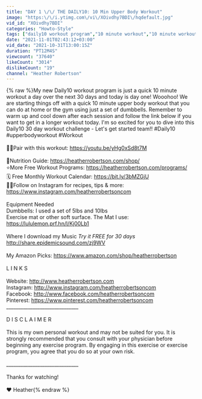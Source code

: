 ```yaml
---
title: "DAY 1 \/\/ THE DAILY10: 10 Min Upper Body Workout"
image: "https:\/\/i.ytimg.com\/vi\/XOivdhy7BDI\/hqdefault.jpg"
vid_id: "XOivdhy7BDI"
categories: "Howto-Style"
tags: ["daily10 workout program","10 minute workout","10 minute workout a day"]
date: "2021-11-01T02:43:12+03:00"
vid_date: "2021-10-31T13:00:15Z"
duration: "PT12M4S"
viewcount: "37640"
likeCount: "3014"
dislikeCount: "19"
channel: "Heather Robertson"
---
```

{% raw %}My new Daily10 workout program is just a quick 10 minute workout a day over the next 30 days and today is day one! Wooohoo! We are starting things off with a quick 10 minute upper body workout that you can do at home or the gym using just a set of dumbbells. Remember to warm up and cool down after each session and follow the link below if you want to get in a longer workout today. I'm so excited for you to dive into this Daily10 30 day workout challenge - Let's get started team!! #Daily10 #upperbodyworkout #Workout<br /><br />💪🏼Pair with this workout: <a rel="nofollow" target="blank" href="https://youtu.be/yHg0xSd8t7M">https://youtu.be/yHg0xSd8t7M</a> <br /><br />🍎Nutrition Guide: <a rel="nofollow" target="blank" href="https://heatherrobertson.com/shop/">https://heatherrobertson.com/shop/</a> <br />⭐️More Free Workout Programs: <a rel="nofollow" target="blank" href="https://heatherrobertson.com/programs/">https://heatherrobertson.com/programs/</a><br />🗓 Free Monthly Workout Calendar: <a rel="nofollow" target="blank" href="https://bit.ly/3bMZGjU">https://bit.ly/3bMZGjU</a><br />🙋🏼Follow on Instagram for recipes, tips &amp; more: <a rel="nofollow" target="blank" href="https://www.instagram.com/heatherrobertsoncom">https://www.instagram.com/heatherrobertsoncom</a><br /><br />Equipment Needed<br />Dumbbells: I used a set of 5lbs and 10lbs<br />Exercise mat or other soft surface. The Mat I use: <a rel="nofollow" target="blank" href="https://lululemon.prf.hn/l/Kj00Lb1">https://lululemon.prf.hn/l/Kj00Lb1</a><br /><br />Where I download my Music *Try it FREE for 30 days*<br /><a rel="nofollow" target="blank" href="http://share.epidemicsound.com/zj9WV">http://share.epidemicsound.com/zj9WV</a><br /><br />My Amazon Picks: <a rel="nofollow" target="blank" href="https://www.amazon.com/shop/heatherrobertson">https://www.amazon.com/shop/heatherrobertson</a><br /><br />L I N K S<br /><br />Website: <a rel="nofollow" target="blank" href="http://www.heatherrobertson.com">http://www.heatherrobertson.com</a><br />Instagram: <a rel="nofollow" target="blank" href="http://www.instagram.com/heatherrobertsoncom">http://www.instagram.com/heatherrobertsoncom</a><br />Facebook: <a rel="nofollow" target="blank" href="http://www.facebook.com/heatherrobertsoncom">http://www.facebook.com/heatherrobertsoncom</a><br />Pinterest: <a rel="nofollow" target="blank" href="https://www.pinterest.com/heatherrobertsoncom">https://www.pinterest.com/heatherrobertsoncom</a><br />______________________________ <br /><br />D I S C L A I M E R<br /><br />This is my own personal workout and may not be suited for you. It is strongly recommended that you consult with your physician before beginning any exercise program. By engaging in this exercise or exercise program, you agree that you do so at your own risk.<br /><br />______________________________ <br /><br />Thanks for watching! <br /><br />❤ Heather{% endraw %}
